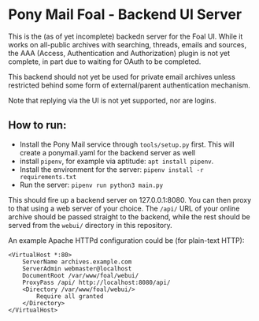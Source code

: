 # Pony Mail Foal - Backend UI Server

This is the (as of yet incomplete) backedn server for the Foal UI.
While it works on all-public archives with searching, threads, emails
and sources, the AAA (Access, Authentication and Authorization) plugin 
is not yet complete, in part due to waiting for OAuth to be completed.

This backend should not yet be used for private email archives unless 
restricted behind some form of external/parent authentication mechanism.

Note that replying via the UI is not yet supported, nor are logins.


## How to run:
- Install the Pony Mail service through `tools/setup.py` first. 
  This will create a ponymail.yaml for the backend server as well
- install `pipenv`, for example via aptitude: `apt install pipenv`.
- Install the environment for the server: `pipenv install -r requirements.txt`
- Run the server: `pipenv run python3 main.py`

This should fire up a backend server on 127.0.0.1:8080. You can then proxy to 
that using a web server of your choice. The `/api/` URL of your online archive 
should be passed straight to the backend, while the rest should be served from 
the `webui/` directory in this repository.

An example Apache HTTPd configuration could be (for plain-text HTTP):

```
<VirtualHost *:80>
    ServerName archives.example.com        
    ServerAdmin webmaster@localhost
    DocumentRoot /var/www/foal/webui/
    ProxyPass /api/ http://localhost:8080/api/
    <Directory /var/www/foal/webui/>
        Require all granted
    </Directory>
</VirtualHost>
``` 

